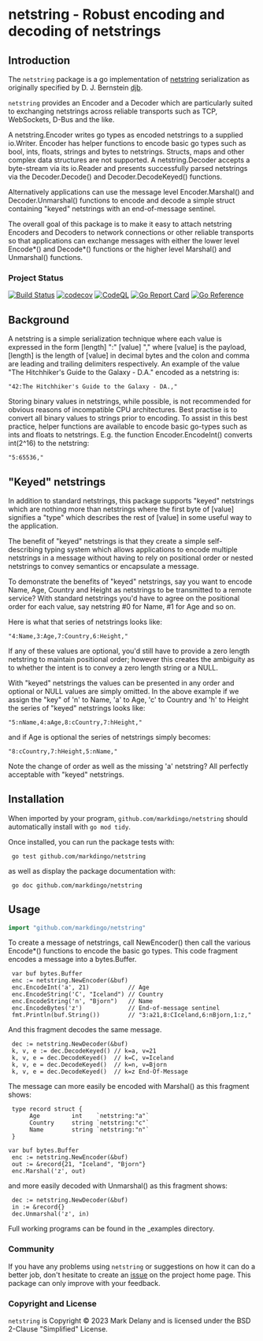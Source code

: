 <!-- Always newline after period so diffs are easier to read. -->
# netstring - Robust encoding and decoding of netstrings

## Introduction

The `netstring` package is a go implementation of
[netstring](https://cr.yp.to/proto/netstrings.txt) serialization as originally specified
by D. J. Bernstein [djb](https://cr.yp.to/cv.html).

`netstring` provides an Encoder and a Decoder which are particularly suited to exchanging
netstrings across reliable transports such as TCP, WebSockets, D-Bus and the like.

A netstring.Encoder writes go types as encoded netstrings to a supplied io.Writer. Encoder
has helper functions to encode basic go types such as bool, ints, floats, strings and
bytes to netstrings. Structs, maps and other complex data structures are not supported.
A netstring.Decoder accepts a byte-stream via its io.Reader and presents successfully
parsed netstrings via the Decoder.Decode() and Decoder.DecodeKeyed() functions.

Alternatively applications can use the message level Encoder.Marshal() and
Decoder.Unmarshal() functions to encode and decode a simple struct containing "keyed"
netstrings with an end-of-message sentinel.

The overall goal of this package is to make it easy to attach netstring Encoders and
Decoders to network connections or other reliable transports so that applications can
exchange messages with either the lower level Encode*() and Decode*() functions or the
higher level Marshal() and Unmarshal() functions.

### Project Status

[![Build Status](https://github.com/markdingo/netstring/actions/workflows/go.yml/badge.svg)](https://github.com/markdingo/netstring/actions/workflows/go.yml)
[![codecov](https://codecov.io/gh/markdingo/netstring/branch/main/graph/badge.svg)](https://codecov.io/gh/markdingo/netstring)
[![CodeQL](https://github.com/markdingo/netstring/actions/workflows/codeql-analysis.yml/badge.svg)](https://github.com/markdingo/netstring/actions/workflows/codeql-analysis.yml)
[![Go Report Card](https://goreportcard.com/badge/github.com/markdingo/netstring)](https://goreportcard.com/report/github.com/markdingo/netstring)
[![Go Reference](https://pkg.go.dev/badge/github.com/markdingo/netstring.svg)](https://pkg.go.dev/github.com/markdingo/netstring)

## Background

A netstring is a simple serialization technique where each value is expressed in the form
[length] ":" [value] "," where [value] is the payload, [length] is the length of [value]
in decimal bytes and the colon and comma are leading and trailing delimiters respectively.
An example of the value "The Hitchhiker's Guide to the Galaxy - D.A." encoded as a
netstring is:

    "42:The Hitchhiker's Guide to the Galaxy - DA.,"

Storing binary values in netstrings, while possible, is not recommended for obvious
reasons of incompatible CPU architectures.
Best practise is to convert all binary values to strings prior to encoding.
To assist in this best practice, helper functions are available to encode basic go-types
such as ints and floats to netstrings.
E.g. the function Encoder.EncodeInt() converts int(2^16) to the netstring:

    "5:65536,"

## "Keyed" netstrings

In addition to standard netstrings, this package supports "keyed" netstrings which are
nothing more than netstrings where the first byte of [value] signifies a "type" which
describes the rest of [value] in some useful way to the application.

The benefit of "keyed" netstrings is that they create a simple self-describing typing system
which allows applications to encode multiple netstrings in a message without having to
rely on positional order or nested netstrings to convey semantics or encapsulate a message.

To demonstrate the benefits of "keyed" netstrings, say you want to encode Name, Age,
Country and Height as netstrings to be transmitted to a remote service? With standard
netstrings you'd have to agree on the positional order for each value, say netstring #0
for Name, #1 for Age and so on.

Here is what that series of netstrings looks like:

    "4:Name,3:Age,7:Country,6:Height,"

If any of these values are optional, you'd still have to provide a zero length netstring
to maintain positional order; however this creates the ambiguity as to whether the intent
is to convey a zero length string or a NULL.

With "keyed" netstrings the values can be presented in any order and optional or NULL
values are simply omitted.
In the above example if we assign the "key" of 'n' to Name, 'a' to Age, 'c' to Country and
'h' to Height the series of "keyed" netstrings looks like:

    "5:nName,4:aAge,8:cCountry,7:hHeight,"

and if Age is optional the series of netstrings simply becomes:

    "8:cCountry,7:hHeight,5:nName,"

Note the change of order as well as the missing 'a' netstring?
All perfectly acceptable with "keyed" netstrings.

## Installation

When imported by your program, `github.com/markdingo/netstring` should automatically
install with `go mod tidy`.

Once installed, you can run the package tests with:

```
 go test github.com/markdingo/netstring
```

as well as display the package documentation with:

```
 go doc github.com/markdingo/netstring
```

## Usage

``` go
import "github.com/markdingo/netstring"
```

To create a message of netstrings, call NewEncoder() then call the various Encode*()
functions to encode the basic go types.
This code fragment encodes a message into a bytes.Buffer.

```
 var buf bytes.Buffer
 enc := netstring.NewEncoder(&buf)
 enc.EncodeInt('a', 21)           // Age
 enc.EncodeString('C', "Iceland") // Country
 enc.EncodeString('n', "Bjorn")   // Name
 enc.EncodeBytes('z')             // End-of-message sentinel
 fmt.Println(buf.String())        // "3:a21,8:CIceland,6:nBjorn,1:z,"
```

And this fragment decodes the same message.

```
 dec := netstring.NewDecoder(&buf)
 k, v, e := dec.DecodeKeyed() // k=a, v=21
 k, v, e = dec.DecodeKeyed()  // k=C, v=Iceland
 k, v, e = dec.DecodeKeyed()  // k=n, v=Bjorn
 k, v, e = dec.DecodeKeyed()  // k=z End-Of-Message
```

The message can more easily be encoded with Marshal() as this fragment shows:

```
 type record struct {
      Age         int    `netstring:"a"`
      Country     string `netstring:"c"`
      Name        string `netstring:"n"`
 }

var buf bytes.Buffer
 enc := netstring.NewEncoder(&buf)
 out := &record{21, "Iceland", "Bjorn"}
 enc.Marshal('z', out)
```

and more easily decoded with Unmarshal() as this fragment shows:

```
 dec := netstring.NewDecoder(&buf)
 in := &record{}
 dec.Unmarshal('z', in)
```

Full working programs can be found in the _examples directory.

### Community

If you have any problems using `netstring` or suggestions on how it can do a better job,
don't hesitate to create an [issue](https://github.com/markdingo/netstring/issues) on the
project home page.
This package can only improve with your feedback.

### Copyright and License

`netstring` is Copyright :copyright: 2023 Mark Delany and is licensed under the BSD
2-Clause "Simplified" License.
